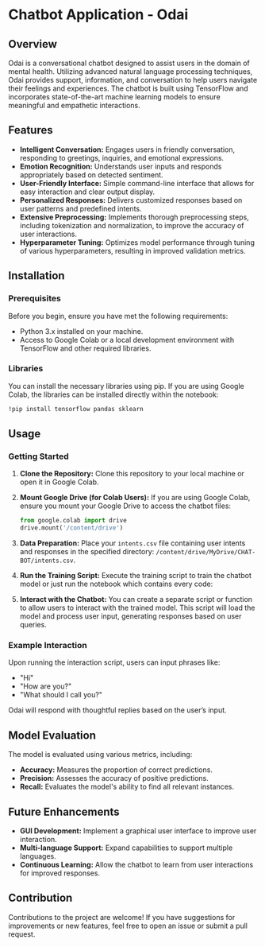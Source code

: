 # Chatbot Application - Odai

## Overview

Odai is a conversational chatbot designed to assist users in the domain of mental health. Utilizing advanced natural language processing techniques, Odai provides support, information, and conversation to help users navigate their feelings and experiences. The chatbot is built using TensorFlow and incorporates state-of-the-art machine learning models to ensure meaningful and empathetic interactions.

## Features

- **Intelligent Conversation:** Engages users in friendly conversation, responding to greetings, inquiries, and emotional expressions.
- **Emotion Recognition:** Understands user inputs and responds appropriately based on detected sentiment.
- **User-Friendly Interface:** Simple command-line interface that allows for easy interaction and clear output display.
- **Personalized Responses:** Delivers customized responses based on user patterns and predefined intents.
- **Extensive Preprocessing:** Implements thorough preprocessing steps, including tokenization and normalization, to improve the accuracy of user interactions.
- **Hyperparameter Tuning:** Optimizes model performance through tuning of various hyperparameters, resulting in improved validation metrics.

## Installation

### Prerequisites

Before you begin, ensure you have met the following requirements:
- Python 3.x installed on your machine.
- Access to Google Colab or a local development environment with TensorFlow and other required libraries.

### Libraries

You can install the necessary libraries using pip. If you are using Google Colab, the libraries can be installed directly within the notebook:

```bash
!pip install tensorflow pandas sklearn
```

## Usage

### Getting Started

1. **Clone the Repository:**
   Clone this repository to your local machine or open it in Google Colab.

2. **Mount Google Drive (for Colab Users):**
   If you are using Google Colab, ensure you mount your Google Drive to access the chatbot files:

   ```python
   from google.colab import drive
   drive.mount('/content/drive')
   ```

3. **Data Preparation:**
   Place your `intents.csv` file containing user intents and responses in the specified directory:
   `/content/drive/MyDrive/CHAT-BOT/intents.csv`.

4. **Run the Training Script:**
   Execute the training script to train the chatbot model or just run the notebook which contains every code:


5. **Interact with the Chatbot:**
   You can create a separate script or function to allow users to interact with the trained model. This script will load the model and process user input, generating responses based on user queries.

### Example Interaction

Upon running the interaction script, users can input phrases like:
- "Hi"
- "How are you?"
- "What should I call you?"

Odai will respond with thoughtful replies based on the user’s input.

## Model Evaluation

The model is evaluated using various metrics, including:
- **Accuracy:** Measures the proportion of correct predictions.
- **Precision:** Assesses the accuracy of positive predictions.
- **Recall:** Evaluates the model's ability to find all relevant instances.

## Future Enhancements

- **GUI Development:** Implement a graphical user interface to improve user interaction.
- **Multi-language Support:** Expand capabilities to support multiple languages.
- **Continuous Learning:** Allow the chatbot to learn from user interactions for improved responses.

## Contribution

Contributions to the project are welcome! If you have suggestions for improvements or new features, feel free to open an issue or submit a pull request.
